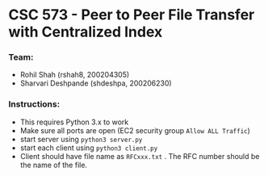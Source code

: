 # CSC 573 - Peer to Peer File Transfer with Centralized Index

### Team:
* Rohil Shah (rshah8, 200204305)
* Sharvari Deshpande (shdeshpa, 200206230)

### Instructions: 
* This requires Python 3.x to work 
* Make sure all ports are open (EC2 security group `Allow ALL Traffic`)
* start server using `python3 server.py`
* start each client using `python3 client.py`
* Client should have file name as `RFCxxx.txt` . The RFC number should be the name of the file.